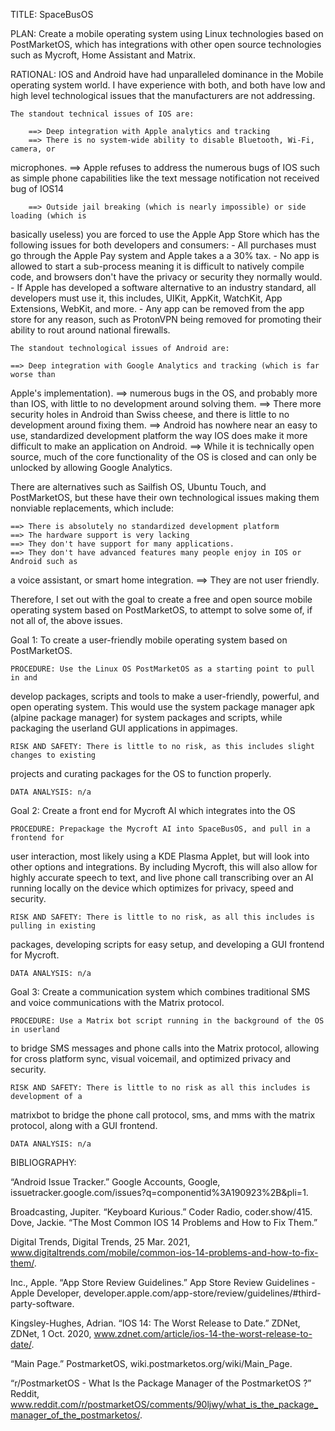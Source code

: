 TITLE: SpaceBusOS 

PLAN: 
	Create a mobile operating system using Linux technologies based on PostMarketOS, which has integrations with other open source technologies such as Mycroft, Home Assistant and Matrix. 

RATIONAL: 
	IOS and Android have had unparalleled dominance in the Mobile operating system world. I have experience with both, and both have low and high level technological issues that the manufacturers are not addressing. 

	The standout technical issues of IOS are:

		==> Deep integration with Apple analytics and tracking
		==> There is no system-wide ability to disable Bluetooth, Wi-Fi, camera, or 
microphones. 
		==> Apple refuses to address the numerous bugs of IOS such as simple phone 
capabilities like the text message notification not received bug of IOS14

		==> Outside jail breaking (which is nearly impossible) or side loading (which is 
basically useless) you are forced to use the Apple App Store which has the following issues for both developers and consumers:
			- All purchases must go through the Apple Pay system and Apple takes a 
a 30% tax.
			- No app is allowed to start a sub-process meaning it is difficult to natively 
compile code, and browsers don't have the privacy or security they normally would.
			- If Apple has developed a software alternative to an industry standard, 
all developers must use it, this includes, UIKit, AppKit, WatchKit, App Extensions, WebKit, and more. 
			- Any app can be removed from the app store for any reason, such as 
ProtonVPN being removed for promoting their ability to rout around national firewalls. 

	The standout technological issues of Android are: 

	==> Deep integration with Google Analytics and tracking (which is far worse than 
Apple's implementation). 
	==> numerous bugs in the OS, and probably more than IOS, with little to no 
development around solving them. 
	==> There more security holes in Android than Swiss cheese, and there is little to no 
development around fixing them. 
	==> Android has nowhere near an easy to use, standardized development platform the 
way IOS does make it more difficult to make an application on Android. 
	==> While it is technically open source, much of the core functionality of the OS is 
closed and can only be unlocked by allowing Google Analytics. 

There are alternatives such as Sailfish OS, Ubuntu Touch, and PostMarketOS, but these have their own technological issues making them nonviable replacements, which include:

	==> There is absolutely no standardized development platform
	==> The hardware support is very lacking
	==> They don't have support for many applications. 
	==> They don't have advanced features many people enjoy in IOS or Android such as 
a voice assistant, or smart home integration. 
	==> They are not user friendly. 

Therefore, I set out with the goal to create a free and open source mobile operating system based on PostMarketOS, to attempt to solve some of, if not all of, the above issues. 

Goal 1: 
	To create a user-friendly mobile operating system based on PostMarketOS. 

	PROCEDURE: Use the Linux OS PostMarketOS as a starting point to pull in and 
develop packages, scripts and tools to make a user-friendly, powerful, and open 
operating system. This would use the system package manager apk (alpine package manager) for system packages and scripts, while packaging the userland GUI applications in appimages. 

	RISK AND SAFETY: There is little to no risk, as this includes slight changes to existing 
projects and curating packages for the OS to function properly. 

	DATA ANALYSIS: n/a 

Goal 2: 
	Create a front end for Mycroft AI which integrates into the OS 


	PROCEDURE: Prepackage the Mycroft AI into SpaceBusOS, and pull in a frontend for 
user interaction, most likely using a KDE Plasma Applet, but will look into other options 
and integrations. By including Mycroft, this will also allow for highly accurate speech to text, and live phone call transcribing over an AI running locally on the device which optimizes for privacy, speed and security. 

	RISK AND SAFETY: There is little to no risk, as all this includes is pulling in existing 
packages, developing scripts for easy setup, and developing a GUI frontend for Mycroft. 

	DATA ANALYSIS: n/a







Goal 3: 
	Create a communication system which combines traditional SMS and voice 
communications with the Matrix protocol. 

	PROCEDURE: Use a Matrix bot script running in the background of the OS in userland 
to bridge SMS messages and phone calls into the Matrix protocol, allowing for cross 
platform sync, visual voicemail, and optimized privacy and security. 

	RISK AND SAFETY: There is little to no risk as all this includes is development of a 
matrixbot to bridge the phone call protocol, sms, and mms with the matrix protocol, 
along with a GUI frontend. 
	
	DATA ANALYSIS: n/a 

BIBLIOGRAPHY: 

“Android Issue Tracker.” Google Accounts, Google, issuetracker.google.com/issues?q=componentid%3A190923%2B&amp;pli=1. 

Broadcasting, Jupiter. “Keyboard Kurious.” Coder Radio, coder.show/415. 
Dove, Jackie. “The Most Common IOS 14 Problems and How to Fix Them.” 

Digital Trends, Digital Trends, 25 Mar. 2021, www.digitaltrends.com/mobile/common-ios-14-problems-and-how-to-fix-them/. 

Inc., Apple. “App Store Review Guidelines.” App Store Review Guidelines - Apple Developer, developer.apple.com/app-store/review/guidelines/#third-party-software. 

Kingsley-Hughes, Adrian. “IOS 14: The Worst Release to Date.” ZDNet, ZDNet, 1 Oct. 2020, www.zdnet.com/article/ios-14-the-worst-release-to-date/.

“Main Page.” PostmarketOS, wiki.postmarketos.org/wiki/Main_Page. 

“r/PostmarketOS - What Is the Package Manager of the PostmarketOS ?” Reddit, www.reddit.com/r/postmarketOS/comments/90ljwy/what_is_the_package_manager_of_the_postmarketos/. 

